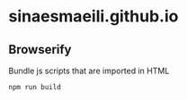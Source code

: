 # sinaesmaeili.github.io

## Browserify
Bundle js scripts that are imported in HTML

```
npm run build
```

